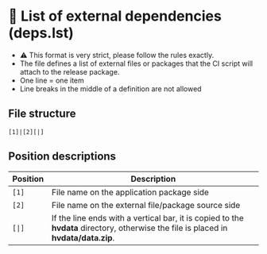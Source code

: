 # 📄 List of external dependencies (deps.lst)

- ⚠️ This format is very strict, please follow the rules exactly.
- The file defines a list of external files or packages that the CI script will attach to the release package.
- One line = one item
- Line breaks in the middle of a definition are not allowed

## File structure

```text
[1]|[2][|]
```

## Position descriptions

| Position | Description |
|---|---|
| `[1]` | File name on the application package side |
| `[2]` | File name on the external file/package source side |
| `[\|]` | If the line ends with a vertical bar, it is copied to the **hvdata** directory, otherwise the file is placed in **hvdata/data.zip**. |
